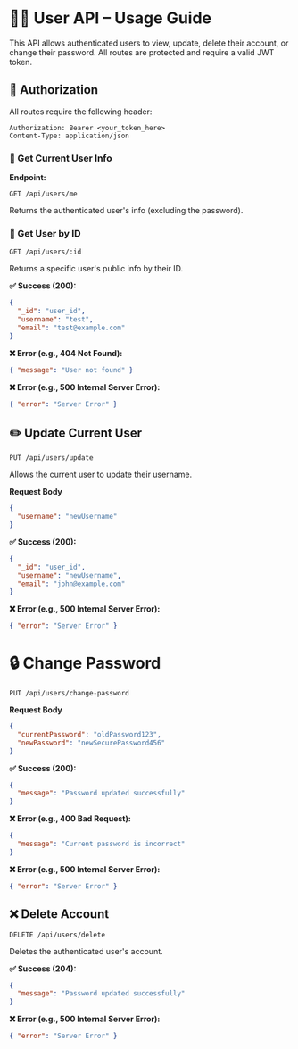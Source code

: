 # 🧑‍💻 User API – Usage Guide

This API allows authenticated users to view, update, delete their account, or change their password. All routes are protected and require a valid JWT token.

## 🔐 Authorization

All routes require the following header:

```http
Authorization: Bearer <your_token_here>
Content-Type: application/json
```

### 📘 Get Current User Info

**Endpoint:**

```http
GET /api/users/me
```

Returns the authenticated user's info (excluding the password).

### 📘 Get User by ID

```http
GET /api/users/:id
```

Returns a specific user's public info by their ID.

**✅ Success (200):**

```json
{
  "_id": "user_id",
  "username": "test",
  "email": "test@example.com"
}
```

**❌ Error (e.g., 404 Not Found):**

```json
{ "message": "User not found" }
```

**❌ Error (e.g., 500 Internal Server Error):**

```json
{ "error": "Server Error" }
```

## ✏️ Update Current User

```http
PUT /api/users/update
```

Allows the current user to update their username.

**Request Body**

```json
{
  "username": "newUsername"
}
```

**✅ Success (200):**

```json
{
  "_id": "user_id",
  "username": "newUsername",
  "email": "john@example.com"
}
```

**❌ Error (e.g., 500 Internal Server Error):**

```json
{ "error": "Server Error" }
```

# 🔒 Change Password

```http
PUT /api/users/change-password
```

**Request Body**

```json
{
  "currentPassword": "oldPassword123",
  "newPassword": "newSecurePassword456"
}
```

**✅ Success (200):**

```json
{
  "message": "Password updated successfully"
}
```

**❌ Error (e.g., 400 Bad Request):**

```json
{
  "message": "Current password is incorrect"
}
```

**❌ Error (e.g., 500 Internal Server Error):**

```json
{ "error": "Server Error" }
```

## ❌ Delete Account

```http
DELETE /api/users/delete
```

Deletes the authenticated user's account.

**✅ Success (204):**

```json
{
  "message": "Password updated successfully"
}
```

**❌ Error (e.g., 500 Internal Server Error):**

```json
{ "error": "Server Error" }
```
